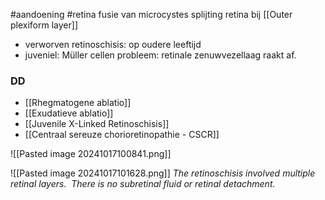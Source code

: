 #aandoening #retina 
fusie van microcystes
splijting retina bij [[Outer plexiform layer]]
- verworven retinoschisis: op oudere leeftijd
- juveniel: Müller cellen probleem: retinale zenuwvezellaag raakt af.
### DD
- [[Rhegmatogene ablatio]]
- [[Exudatieve ablatio]]
- [[Juvenile X-Linked Retinoschisis]]
- [[Centraal sereuze chorioretinopathie - CSCR]]

![[Pasted image 20241017100841.png]]

![[Pasted image 20241017101628.png]]
*The retinoschisis involved multiple retinal layers.  There is no subretinal fluid or retinal detachment.*

